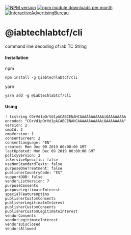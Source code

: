 [![NPM version](https://img.shields.io/npm/v/@iabtechlabtcf/cli.svg?style=flat-square)](https://www.npmjs.com/package/@iabtechlabtcf/cli)
[![npm module downloads per month](http://img.shields.io/npm/dm/@iabtechlabtcf/cli.svg?style=flat)](https://www.npmjs.org/package/@iabtechlabtcf/cli)
[![InteractiveAdvertisingBureau](https://circleci.com/gh/InteractiveAdvertisingBureau/iabtcf-es.svg?style=shield)](https://circleci.com/gh/InteractiveAdvertisingBureau/iabtcf-es)

# @iabtechlabtcf/cli

command line decoding of iab TC String

#### Installation

npm
```
npm install -g @iabtechlabtcf/cli
```

yarn
```
yarn add -g @iabtechlabtcf/cli
```

#### Using

```
! tcstring COrVd1pOrVd1pACABCENAHCAAAAAAAAAAAiQAAAAAAAA
encoded: "COrVd1pOrVd1pACABCENAHCAAAAAAAAAAAiQAAAAAAAA"
version: 2
cmpId: 2
cmpVersion: 1
consentScreen: 2
consentLanguage: "EN"
created: Mon Dec 09 2019 00:00:00 GMT
lastUpdated: Mon Dec 09 2019 00:00:00 GMT
policyVersion: 2
isServiceSpecific: false
useNonStandardTexts: false
purposeOneTreatment: false
publisherCountryCode: "ES"
supportOOB: false
vendorListVersion: 7
purposeConsents
purposeLegitimateInterest
specialFeatureOptIns
publisherCustomConsents
publisherLegitimateInterest
publisherCustomConsents
publisherCustomLegitimateInterest
vendorConsents
vendorLegitimateInterest
vendorsDisclosed
vendorsAllowed
```
